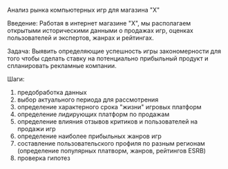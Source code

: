 Анализ рынка компьютерных игр для магазина "Х"

Введение:
Работая в интернет магазине "Х", мы располагаем открытыми историческими данными о продажах игр, оценках пользователей и экспертов, жанрах и рейтингах.

Задача:
Выявить определяющие успешность игры закономерности для того чтобы сделать ставку на потенциально прибыльный продукт и спланировать рекламные компании.

Шаги:
1. предобработка данных
2. выбор актуального периода для рассмотрения
3. определение характерного срока "жизни" игровых платформ
4. определение лидирующих платформ по продажам
5. определение влияния отзывов критиков и пользователей на продажи игр
6. определение наиболее прибыльных жанров игр
7. составление пользовательского профиля по разным регионам
(определение популярных платворм, жанров, рейтингов ESRB)
8. проверка гипотез

